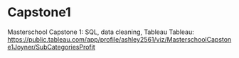 # Capstone1
Masterschool Capstone 1: SQL, data cleaning, Tableau
Tableau: https://public.tableau.com/app/profile/ashley2561/viz/MasterschoolCapstone1Joyner/SubCategoriesProfit
